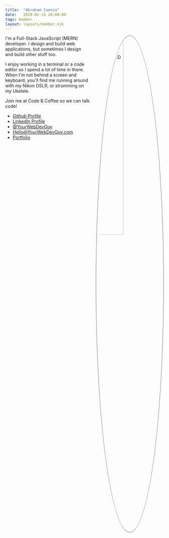 ```yaml
---
title:  "Abraham Cuenca"
date:   2018-02-15 20:00:00
tags: member
layout: layouts/member.njk
---
```

<style>
@import url('https://fonts.googleapis.com/css?family=Montserrat');
@import url('https://cdnjs.cloudflare.com/ajax/libs/font-awesome/4.7.0/css/font-awesome.css');

.post header h1 {
  font-family: 'Montserrat', san-serif;
}
.headshot {
  float: right; width: 40%; margin-left: 20px;
  border-radius: 50%;
  padding: 6px;
  border: 1px solid #666;
}
</style>

<img class="headshot" src="/assets/images/abraham_cuenca.jpg" alt="Abraham Cuenca a.k.a. YourWebDevGuy">
I'm a Full-Stack JavaScript (MERN) developer. I design and build web applications, but sometimes I design and build other stuff too.

I enjoy working in a terminal or a code editor so I spend a lot of time in there. When I'm not behind a screen and keyboard, you'll find me running around with my Nikon DSLR, or strumming on my Ukelele.

Join me at Code & Coffee so we can talk code!

- <i class="fa fa-github"> [Github Profile](https://www.github.com/yourwebdevguy)</i>
- <i class="fa fa-linkedin"></i> [LinkedIn Profile](https://www.linkedin.com/in/abrahamcuenca)
- <i class="fa fa-twitter"></i> [@YourWebDevGuy](https://www.twitter.com/@yourwebdevguy)
- <i class="fa fa-envelope"></i> [Hello@YourWebDevGuy.com](mailto://hello@yourwebdevguy.com)
- <i class="fa fa-briefcase"></i> [Portfolio](http://www.abrahamcuenca.com)